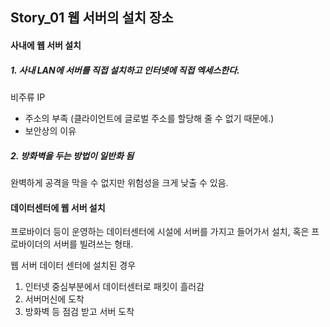 ## Story_01 웹 서버의 설치 장소

#### 사내에 웹 서버 설치
##### 1. 사내 LAN에 서버를 직접 설치하고 인터넷에 직접 엑세스한다.
비주류 IP
- 주소의 부족 (클라이언트에 글로벌 주소를 할당해 줄 수 없기 때문에.)
- 보안상의 이유

##### 2. 방화벽을 두는 방법이 일반화 됨
완벽하게 공격을 막을 수 없지만 위험성을 크게 낮출 수 있음.

#### 데이터센터에 웹 서버 설치
프로바이더 등이 운영하는 데이터센터에 시설에 서버를 가지고 들어가서 설치, 혹은 프로바이더의 서버를 빌려쓰는 형태.

웹 서버 데이터 센터에 설치된 경우
1. 인터넷 중심부분에서 데이터센터로 패킷이 흘러감
2. 서버머신에 도착
3. 방화벽 등 점검 받고 서버 도착
